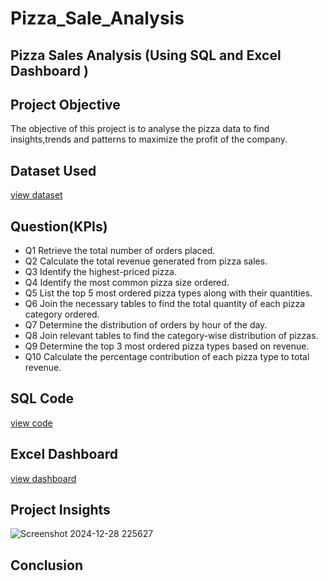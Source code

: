 # Pizza_Sale_Analysis
## Pizza Sales Analysis (Using SQL and Excel Dashboard )

## Project Objective
 The objective of this project is to analyse the pizza data to find insights,trends and patterns to maximize the profit of the company.

## Dataset Used
<a href="">view dataset</a>

## Question(KPIs)
- Q1 Retrieve the total number of orders placed.
- Q2 Calculate the total revenue generated from pizza sales.
- Q3 Identify the highest-priced pizza.
- Q4 Identify the most common pizza size ordered.
- Q5 List the top 5 most ordered pizza types along with their quantities.
- Q6 Join the necessary tables to find the total quantity of each pizza category ordered.
- Q7 Determine the distribution of orders by hour of the day.
- Q8 Join relevant tables to find the category-wise distribution of pizzas.
- Q9 Determine the top 3 most ordered pizza types based on revenue.
- Q10 Calculate the percentage contribution of each pizza type to total revenue.

## SQL Code
<a href="">view code</a>

## Excel Dashboard 
<a href="https://github.com/ChandraMohaniitm/Pizza_Sale_Analysis/blob/main/Screenshot%202024-12-28%20225840.png">view dashboard</a>

## Project Insights
![Screenshot 2024-12-28 225627](https://github.com/user-attachments/assets/5fbbbcc8-e79f-4316-8b78-be9eb3e84a2e)


## Conclusion
